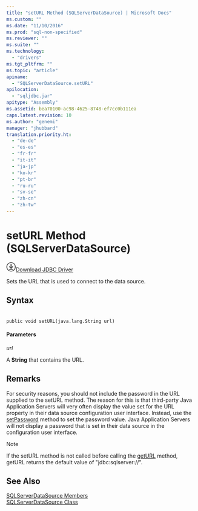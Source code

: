 ```yaml
---
title: "setURL Method (SQLServerDataSource) | Microsoft Docs"
ms.custom: ""
ms.date: "11/10/2016"
ms.prod: "sql-non-specified"
ms.reviewer: ""
ms.suite: ""
ms.technology: 
  - "drivers"
ms.tgt_pltfrm: ""
ms.topic: "article"
apiname: 
  - "SQLServerDataSource.setURL"
apilocation: 
  - "sqljdbc.jar"
apitype: "Assembly"
ms.assetid: bea70100-ac98-4625-8748-ef7cc0b111ea
caps.latest.revision: 10
ms.author: "genemi"
manager: "jhubbard"
translation.priority.ht: 
  - "de-de"
  - "es-es"
  - "fr-fr"
  - "it-it"
  - "ja-jp"
  - "ko-kr"
  - "pt-br"
  - "ru-ru"
  - "sv-se"
  - "zh-cn"
  - "zh-tw"
---
```

# setURL Method (SQLServerDataSource)
![Download](../../../ssdt/media/download.png)[Download JDBC Driver](http://go.microsoft.com/fwlink/?LinkId=245496)

  Sets the URL that is used to connect to the data source.  
  
## Syntax  
  
```  
  
public void setURL(java.lang.String url)  
```  
  
#### Parameters  
 *url*  
  
 A **String** that contains the URL.  
  
## Remarks  
 For security reasons, you should not include the password in the URL supplied to the setURL method. The reason for this is that third-party Java Application Servers will very often display the value set for the URL property in their data source configuration user interface. Instead, use the [setPassword](../../../connect/jdbc/reference/setpassword-method--sqlserverdatasource-.md) method to set the password value. Java Application Servers will not display a password that is set in their data source in the configuration user interface.  
  
> [!NOTE]  
>  If the setURL method is not called before calling the [getURL](../../../connect/jdbc/reference/geturl-method--sqlserverdatasource-.md) method, getURL returns the default value of "jdbc:sqlserver://".  
  
## See Also  
 [SQLServerDataSource Members](../../../connect/jdbc/reference/sqlserverdatasource-members.md)   
 [SQLServerDataSource Class](../../../connect/jdbc/reference/sqlserverdatasource-class.md)  
  
  